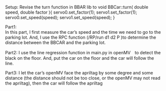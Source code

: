Setup:
	Revise the turn function in BBAR lib to 
  void BBCar::turn( double speed, double factor ){
    servo0.set_factor(1);
    servo1.set_factor(1);
    servo0.set_speed(speed);
    servo1.set_speed(speed);
  } 
  
Part1: 	
In this part, I first measure the car’s speed and the time we need to go to the parking lot. And, I use the RPC function (/RP/run d1 d2 P )to determine the distance between the BBCAR and the parking lot.
 
Part2:
I use the line regression function in main.py in openMV　to detect the black on the floor. And, put the car on the floor and the car will follow the line.

Part3:
		I let the car’s openMV face the apriltag by some degree and some distance (the distance should not be too close, or the openMV may not read the apriltag), then the car will follow the apriltag

